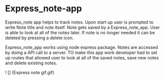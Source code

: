 # Express_note-app

Express_note app helps to track notes. Upon start up user is prompted to write Note title and note itself. Note gets saved by a Express_note_app. User is able to look at all of the notes later. If note is no longer needed it can be deleted by pressing a delete icon.

Express_note_app works using node express package. Notes are accessed by doing a API call to a server. TO make this app work developer had to set up routes that allowed user to look at all of the saved notes, save new notes and delete existing notes.


! [] (Express note gif.gif)

